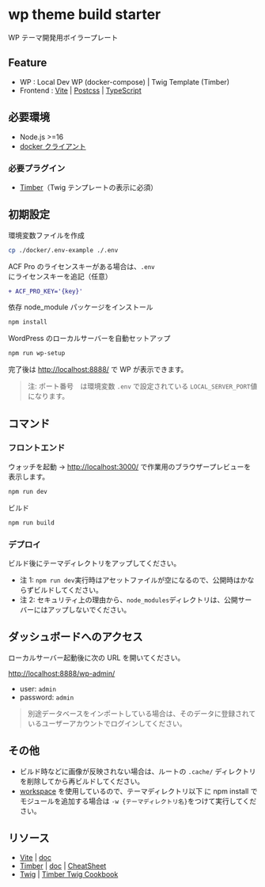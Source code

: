 # wp theme build starter

WP テーマ開発用ボイラープレート

## Feature

- WP : Local Dev WP (docker-compose) | Twig Template (Timber)
- Frontend : [Vite](https://vitejs.dev/config/) | [Postcss](https://preset-env.cssdb.org/features/) | [TypeScript](https://www.typescriptlang.org/docs/)

## 必要環境

- Node.js >=16
- [docker クライアント](https://www.docker.com/get-started)

### 必要プラグイン

- [Timber](https://ja.wordpress.org/plugins/timber-library/)（Twig テンプレートの表示に必須）

## 初期設定

環境変数ファイルを作成

```sh
cp ./docker/.env-example ./.env
```

ACF Pro のライセンスキーがある場合は、`.env`にライセンスキーを追記（任意）

```diff
+ ACF_PRO_KEY='{key}'
```

依存 node_module パッケージをインストール

```sh
npm install
```

WordPress のローカルサーバーを自動セットアップ

```sh
npm run wp-setup
```

完了後は <http://localhost:8888/> で WP が表示できます。

> 注: ポート番号　は環境変数 `.env` で設定されている `LOCAL_SERVER_PORT`値になります。

## コマンド

### フロントエンド

ウォッチを起動 -> <http://localhost:3000/> で作業用のブラウザープレビューを表示します。

```sh
npm run dev
```

ビルド

```sh
npm run build
```

### デプロイ

ビルド後にテーマディレクトリをアップしてください。

- 注 1: `npm run dev`実行時はアセットファイルが空になるので、公開時はかならずビルドしてください。
- 注 2: セキュリティ上の理由から、`node_modules`ディレクトリは、公開サーバーにはアップしないでください。

## ダッシュボードへのアクセス

ローカルサーバー起動後に次の URL を開いてください。

<http://localhost:8888/wp-admin/>

- user: `admin`
- password: `admin`

> 別途データベースをインポートしている場合は、そのデータに登録されているユーザーアカウントでログインしてください。

## その他

- ビルド時などに画像が反映されない場合は、ルートの `.cache/` ディレクトリを削除してから再ビルドしてください。
- [workspace](https://docs.npmjs.com/cli/v7/using-npm/workspaces) を使用しているので、テーマディレクトリ以下
  に npm install でモジュールを追加する場合は `-w {テーマディレクトリ名}`をつけて実行してください。

## リソース

- [Vite](https://github.com/vitejs/vite) | [doc](https://vitejs.dev/)
- [Timber](https://github.com/timber/timber) | [doc](https://timber.github.io/docs/) | [CheatSheet](https://timber.github.io/docs/guides/cheatsheet/)
- [Twig](https://twig.symfony.com/doc/2.x/index.html) | [Timber Twig Cookbook](https://timber.github.io/docs/guides/cookbook-twig/)
